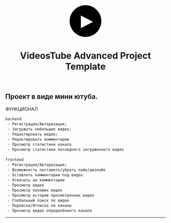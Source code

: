 <p align="center">
    <a href="#" target="_blank">
        <img src="frontend/web/img/logo.png" height="100px">
    </a>
    <h1 align="center">VideosTube Advanced Project Template</h1>
    <br>
</p>

Проект в виде мини ютуба.
-------------------

ФУНКЦИОНАЛ

```
backend
 - Регистрация/Авторизация;
 - Загружать небольшие видео;
 - Редактировать видео;
 - Редактировать комментарии
 - Просмотр статистики канала
 - Просмотр статистики последнего загруженного видео

frontend
 - Регистрация/Авторизация;
 - Возможность поставить/убрать лайк/дизлайк
 - Оставлять комментарии под видео
 - Отвечать на комментарии
 - Просмотр видео
 - Просмотр похожих видео
 - Просмотр истории просмотренных видео
 - Глобальный поиск по видео
 - Подписка/Отписка на каналы
 - Просмотр видео определённого канала
```	

-------------------
 
